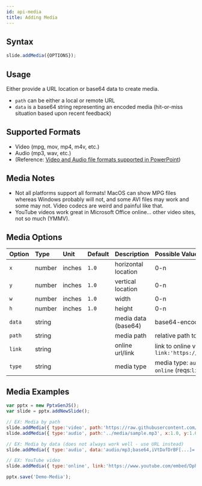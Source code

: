 ```yaml
---
id: api-media
title: Adding Media
---
```


## Syntax
```javascript
slide.addMedia({OPTIONS});
```

## Usage
Either provide a URL location or base64 data to create media.  
* `path` can be either a local or remote URL
* `data` is a base64 string representing an encoded media (hit-or-miss situation based upon recent feedback)

## Supported Formats
* Video (mpg, mov, mp4, m4v, etc.)
* Audio (mp3, wav, etc.)
* (Reference: [Video and Audio file formats supported in PowerPoint](https://support.office.com/en-us/article/Video-and-audio-file-formats-supported-in-PowerPoint-d8b12450-26db-4c7b-a5c1-593d3418fb59#OperatingSystem=Windows))

## Media Notes
* Not all platforms support all formats! MacOS can show MPG files whereas Windows probably will not, and some AVI
files may work and some may not.  Video codecs are weird and painful like that.
* YouTube videos work great in Microsoft Office online... other video sites, not so much (YMMV).

## Media Options
| Option       | Type    | Unit   | Default   | Description         | Possible Values  |
| :----------- | :------ | :----- | :-------- | :------------------ | :--------------- |
| `x`          | number  | inches | `1.0`     | horizontal location | 0-n |
| `y`          | number  | inches | `1.0`     | vertical location   | 0-n |
| `w`          | number  | inches | `1.0`     | width               | 0-n |
| `h`          | number  | inches | `1.0`     | height              | 0-n |
| `data`       | string  |        |           | media data (base64) | base64-encoded string |
| `path`       | string  |        |           | media path          | relative path to media file |
| `link`       | string  |        |           | online url/link     | link to online video. Ex: `link:'https://www.youtube.com/embed/blahBlah'` |
| `type`       | string  |        |           | media type          | media type: `audio` or `video` (reqs: `data` or `path`) or `online` (reqs:`link`) |

## Media Examples
```javascript
var pptx = new PptxGenJS();
var slide = pptx.addNewSlide();

// EX: Media by path
slide.addMedia({ type:'video', path:'https://raw.githubusercontent.com/gitbrent/PptxGenJS/2.1.0/examples/media/sample.mov', x:1.0, y:1.0, w:3.0, h:2.0 });
slide.addMedia({ type:'audio', path:'../media/sample.mp3', x:1.0, y:1.0, w:3.0, h:0.5 });

// EX: Media by data (does not always work well - use URL instead)
slide.addMedia({ type:'audio', data:'audio/mp3;base64,iVtDafDrBF[...]=', x:3.0, y:1.0, w:6.0, h:3.0 });

// EX: YouTube video
slide.addMedia({ type:'online', link:'https://www.youtube.com/embed/Dph6ynRVyUc', x:1.0, y:4.0, w:8.0, h:4.5 });

pptx.save('Demo-Media');
```
